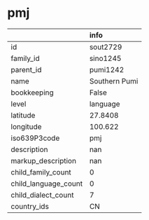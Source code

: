 # pmj
|                      | info          |
|:---------------------|:--------------|
| id                   | sout2729      |
| family_id            | sino1245      |
| parent_id            | pumi1242      |
| name                 | Southern Pumi |
| bookkeeping          | False         |
| level                | language      |
| latitude             | 27.8408       |
| longitude            | 100.622       |
| iso639P3code         | pmj           |
| description          | nan           |
| markup_description   | nan           |
| child_family_count   | 0             |
| child_language_count | 0             |
| child_dialect_count  | 7             |
| country_ids          | CN            |